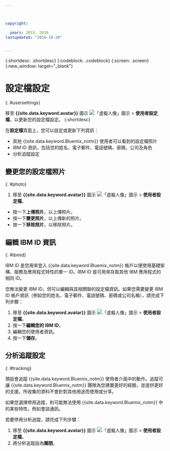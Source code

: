 ```yaml
---



copyright:

  years: 2015, 2016
lastupdated: "2016-10-20"


---
```


{:shortdesc: .shortdesc}
{:codeblock: .codeblock}
{:screen: .screen}
{:new_window: target="_blank"}

# 設定檔設定
{: #usersettings}

移至 **{{site.data.keyword.avatar}}** 圖示 ![「虛擬人像」圖示](/docs/icons/i-avatar-icon.svg) &gt; **使用者設定檔**，以更新您的設定檔設定。
{:shortdesc}

 在**設定檔**頁面上，您可以設定或更新下列資訊：

 * 其他 {{site.data.keyword.Bluemix_notm}} 使用者可以看到的設定檔照片
 * IBM ID 資訊，包括您的姓名、電子郵件、電話號碼、密碼、公司及角色
 * 分析追蹤設定

## 變更您的設定檔照片
{: #photo}

1. 移至 **{{site.data.keyword.avatar}}** 圖示 ![「虛擬人像」圖示](/docs/icons/i-avatar-icon.svg) &gt; **使用者設定檔**。

* 按一下**上傳照片**，以上傳照片。
* 按一下**變更照片**，以上傳新的照片。
* 按一下**移除照片**，以移除照片。

## 編輯 IBM ID 資訊
{: #ibmid}

IBM ID 是您用來登入 {{site.data.keyword.Bluemix_notm}} 帳戶以便使用基礎架構、服務及應用程式特性的單一 ID。IBM ID 是可用來存取其他 IBM 應用程式的相同 ID。 

您無法變更 IBM ID，但可以編輯與其相關聯的設定檔資訊。如果您需要變更 IBM ID 帳戶資訊（例如您的姓名、電子郵件、電話號碼、密碼或公司名稱），請完成下列步驟：

1. 移至 **{{site.data.keyword.avatar}}** 圖示 ![「虛擬人像」圖示](/docs/icons/i-avatar-icon.svg) &gt; **使用者設定檔**。
2. 按一下**編輯您的 IBM ID**。
3. 編輯您的使用者資訊。
4. 按一下**儲存**。

## 分析追蹤設定
{: #tracking}

預設會追蹤 {{site.data.keyword.Bluemix_notm}} 使用者介面中的動作。追蹤可讓 {{site.data.keyword.Bluemix_notm}} 團隊為您建置更好的經驗，並提供更好的支援。所收集的資料不會針對其他用途而使用或分享。

如果您選擇停用追蹤，則可能無法使用 {{site.data.keyword.Bluemix_notm}} 中的某些特性，例如會談通訊。

若要停用分析追蹤，請完成下列步驟：

1. 移至 **{{site.data.keyword.avatar}}** 圖示 ![「虛擬人像」圖示](/docs/icons/i-avatar-icon.svg) &gt; **使用者設定檔**。
2. 將分析追蹤設為**關閉**。
